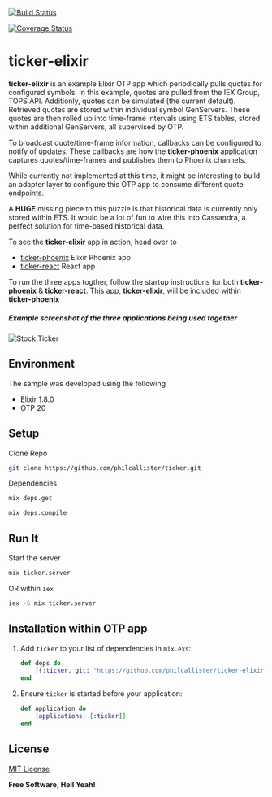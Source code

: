 [![Build Status](https://travis-ci.org/philcallister/ticker-elixir.svg?branch=elixir_1.8_iex)](https://travis-ci.org/philcallister/ticker-elixir)

[![Coverage Status](https://coveralls.io/repos/github/philcallister/ticker-elixir/badge.svg?branch=elixir_1.8_iex)](https://coveralls.io/github/philcallister/ticker-elixir?branch=elixir_1.8_iex)

# ticker-elixir

**ticker-elixir** is an example Elixir OTP app which periodically pulls quotes for configured symbols. In this example, quotes are
pulled from the IEX Group, TOPS API. Additionly, quotes can be simulated (the current default). Retrieved quotes are stored within individual symbol GenServers.
These quotes are then rolled up into time-frame intervals using ETS tables, stored within additional GenServers, all supervised by OTP.

To broadcast quote/time-frame information, callbacks can be configured to notify of updates. These callbacks are how the
**ticker-phoenix** application captures quotes/time-frames and publishes them to Phoenix channels.

While currently not implemented at this time, it might be interesting to build an adapter layer to configure this OTP app to consume
different quote endpoints.

A **HUGE** missing piece to this puzzle is that historical data is currently only stored within ETS. It would be a lot of fun to wire this into Cassandra, a perfect solution for time-based historical data.

To see the **ticker-elixir** app in action, head over to
- [ticker-phoenix](https://github.com/philcallister/ticker-phoenix) Elixir Phoenix app
- [ticker-react](https://github.com/philcallister/ticker-react) React app

To run the three apps togther, follow the startup instructions for both **ticker-phoenix** & **ticker-react**. This app, **ticker-elixir**,  will be included within **ticker-phoenix**

##### Example screenshot of the three applications being used together
![Stock Ticker](/screen-shot.gif?raw=true "Stock Ticker Example")

## Environment

The sample was developed using the following 

- Elixir 1.8.0
- OTP 20

## Setup

Clone Repo
```bash
git clone https://github.com/philcallister/ticker.git
```

Dependencies
```bash
mix deps.get
```
```bash
mix deps.compile
```

## Run It

Start the server

```bash
mix ticker.server
```

OR within ```iex```

```bash
iex -S mix ticker.server
```

## Installation within OTP app 

1. Add `ticker` to your list of dependencies in `mix.exs`:

	```elixir
	def deps do
		[{:ticker, git: "https://github.com/philcallister/ticker-elixir.git"}]
	end
	```

2. Ensure `ticker` is started before your application:

	```elixir
	def application do
		[applications: [:ticker]]
	end
	```

## License

[MIT License](http://www.opensource.org/licenses/MIT)

**Free Software, Hell Yeah!**
